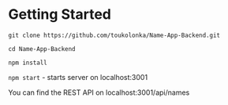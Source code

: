 # Getting Started

`git clone https://github.com/toukolonka/Name-App-Backend.git`

`cd Name-App-Backend`

`npm install`

`npm start` - starts server on localhost:3001

You can find the REST API on localhost:3001/api/names
